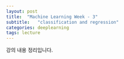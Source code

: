 ```yaml
---
layout: post
title:  "Machine Learning Week - 3"
subtitle:   "classification and regression"
categories: deeplearning
tags: lecture
---
```


강의 내용 정리입니다.
